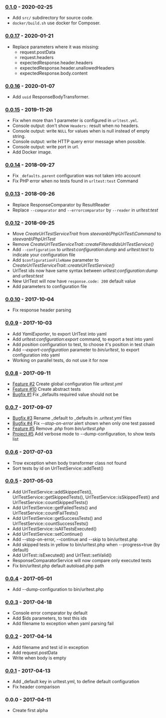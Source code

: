 ### [0.1.0](../../compare/0.0.17...0.1.0) - 2020-02-25

- Add `src/` subdirectory for source code.
- `docker/build.sh` use docker for Composer.

### [0.0.17](../../compare/0.0.16...0.0.17) - 2020-01-21

- Replace parameters where it was missing:
  * request.postData
  * request.headers
  * expectedResponse.header.headers
  * expectedResponse.header.unallowedHeaders
  * expectedResponse.body.content

### [0.0.16](../../compare/0.0.15...0.0.16) - 2020-01-07

- Add `uuid` ResponseBodyTransformer.

### [0.0.15](../../compare/0.0.14...0.0.15) - 2019-11-26

- Fix when more than 1 parameter is configured in `urltest.yml`.
- Console output: don't show `Headers:` result when no headers.
- Console output: write `NULL` for values when is null instead of empty string.
- Console output: write HTTP query error message when possible.
- Console output: write port in url.
- Add Docker image.

### [0.0.14](../../compare/0.0.13...0.0.14) - 2018-09-27

- Fix `_defaults.parent` configuration was not taken into account
- Fix PHP error when no tests found in `urltest:test` Command

### [0.0.13](../../compare/0.0.12...0.0.13) - 2018-09-26

- Replace ResponseComparator by ResultReader
- Replace `--comparator` and `--errorcomparator` by `--reader` in _urltest:test_

### [0.0.12](../../compare/0.0.11...0.0.12) - 2018-09-25

- Move _CreateUrlTestServiceTrait_ from _steevanb\PhpUrlTest\Command_ to _steevanb\PhpUrlTest_
- Remove _CreateUrlTestServiceTrait::createFilteredIdsUrlTestService()_
- Add `--configuration` to _urltest:configuration:dump_ and _urltest:test_ to indicate your configuration file 
- Add `$configurationFileName` parameter to _CreateUrlTestServiceTrait::createUrlTestService()_
- UrlTest ids now have same syntax between _urltest:configuration:dump_ and _urltest:test_
- New UrlTest will now have `response.code: 200` default value
- Add parameters to configuration file

### [0.0.10](../../compare/0.0.9...0.0.10) - 2017-10-04

- Fix response header parsing

### [0.0.9](../../compare/0.0.8...0.0.9) - 2017-10-03

- Add _YamlExporter_, to export UrlTest into yaml
- Add _urltest:configuration:export_ command, to export a test into yaml
- Add _position_ configuration to test, to choose it's position in test chain
- Add _--export-configuration_ parameter to _bin/urltest_, to export configuration into yaml 
- Working on parallel tests, do not use it for now

### [0.0.8](../../compare/0.0.7...0.0.8) - 2017-09-11

- [Feature #2](https://github.com/steevanb/php-url-test/projects/2) Create global configuration file _urltest.yml_
- [Feature #10](https://github.com/steevanb/php-url-test/projects/10) Create abstract tests
- [Bugfix #1](https://github.com/steevanb/php-url-test/issues/1) Fix _defaults required value should not be

### [0.0.7](../../compare/0.0.6...0.0.7) - 2017-09-07

- [Bugfix #3](https://github.com/steevanb/php-url-test/issues/3) Rename _default to _defaults in _.urltest.yml_ files
- [Bugfix #4](https://github.com/steevanb/php-url-test/issues/4) Fix _--stop-on-error_ alert shown when only one test passed
- [Feature #5](https://github.com/steevanb/php-url-test/issues/5) Remove _.php_ from _bin/urltest.php_
- [Project #5](https://github.com/steevanb/php-url-test/projects/5) Add verbose mode to --dump-configuration, to show tests list

### [0.0.6](../../compare/0.0.5...0.0.6) - 2017-07-03

- Trow exception when body transformer class not found
- Sort tests by id on UrlTestService::addTest()

### [0.0.5](../../compare/0.0.4...0.0.5) - 2017-05-03

- Add UrlTestService::addSkippedTest(), UrlTestService::getSkippedTests(), UrlTestService::isSkippedTest() and UrlTestService::countSkippedTests()
- Add UrlTestService::getFailedTests() and UrlTestService::countFailTests()
- Add UrlTestService::getSuccessTests() and UrlTestService::countSuccessTests()
- Add UrlTestService::isAllTestsExecuted()
- Add UrlTestService::setContinue()
- Add --stop-on-error, --continue and --skip to bin/urltest.php
- Add skipped tests in yellow to bin/urltest.php when --progress=true (by default)
- Add UrlTest::isExecuted() and UrlTest::setValid()
- ResponseComparatorService will now compare only executed tests
- Fix bin/urltest.php default autoload.php path

### [0.0.4](../../compare/0.0.3...0.0.4) - 2017-05-01

- Add --dump-configuration to bin/urltest.php

### [0.0.3](../../compare/0.0.2...0.0.3) - 2017-04-18

- Console error comparator by default
- Add $ids parameters, to test this ids
- Add filename to exception when yaml parsing fail

### [0.0.2](../../compare/0.0.1...0.0.2) - 2017-04-14

- Add filename and test id in exception
- Add request.postData
- Write <empty> when body is empty

### [0.0.1](../../compare/0.0.0...0.0.1) - 2017-04-13

- Add _default key in urltest.yml, to define default configuration
- Fix header comparison

### 0.0.0 - 2017-04-11

- Create first alpha
